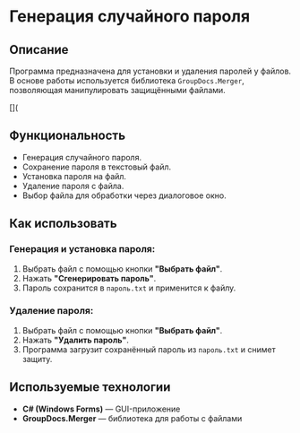 # Генерация случайного пароля

## Описание
Программа предназначена для установки и удаления паролей у файлов. В основе работы используется библиотека `GroupDocs.Merger`, позволяющая манипулировать защищёнными файлами.

[](

## Функциональность
- Генерация случайного пароля.
- Сохранение пароля в текстовый файл.
- Установка пароля на файл.
- Удаление пароля с файла.
- Выбор файла для обработки через диалоговое окно.

## Как использовать

### Генерация и установка пароля:
1. Выбрать файл с помощью кнопки **"Выбрать файл"**.
2. Нажать **"Сгенерировать пароль"**.
3. Пароль сохранится в `пароль.txt` и применится к файлу.

### Удаление пароля:
1. Выбрать файл с помощью кнопки **"Выбрать файл"**.
2. Нажать **"Удалить пароль"**.
3. Программа загрузит сохранённый пароль из `пароль.txt` и снимет защиту.

## Используемые технологии
- **C# (Windows Forms)** — GUI-приложение
- **GroupDocs.Merger** — библиотека для работы с файлами
